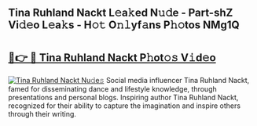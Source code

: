 ## Tina Ruhland Nackt L𝚎a𝚔ed N𝚞𝚍e - Part-shZ Vi𝚍𝚎o L𝚎a𝚔s - H𝚘𝚝 O𝚗𝚕yf𝚊ns P𝚑𝚘tos NMg1Q

# <h2><a href="http://kfdsy6.oniu.top/?m=Tina+Ruhland+Nackt">🔗👉 🔴 Tina Ruhland Nackt P𝚑ot𝚘𝚜 V𝚒d𝚎o</a></h2>

[![Tina Ruhland Nackt Nu𝚍e𝚜](https://i.imgur.com/0qMVB7G.gif)](http://kfdsy6.oniu.top/?m=Tina+Ruhland+Nackt)
Social media influencer Tina Ruhland Nackt, famed for disseminating dance and lifestyle knowledge, through presentations and personal blogs. Inspiring author Tina Ruhland Nackt, recognized for their ability to capture the imagination and inspire others through their writing.  
